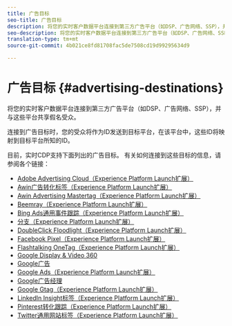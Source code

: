 ```yaml
---
title: 广告目标
seo-title: 广告目标
description: 将您的实时客户数据平台连接到第三方广告平台（如DSP、广告网络、SSP），并与这些平台共享假名受众。
seo-description: 将您的实时客户数据平台连接到第三方广告平台（如DSP、广告网络、SSP），并与这些平台共享假名受众。
translation-type: tm+mt
source-git-commit: 4b021ce8fd81708fac5de7508cd19d99295634d9

---
```



# 广告目标 {#advertising-destinations}

将您的实时客户数据平台连接到第三方广告平台（如DSP、广告网络、SSP），并与这些平台共享假名受众。

连接到广告目标时，您的受众将作为ID发送到目标平台，在该平台中，这些ID将映射到目标平台所知的ID。

目前，实时CDP支持下面列出的广告目标。 有关如何连接到这些目标的信息，请参阅各个链接：

* [Adobe Advertising Cloud（Experience Platform Launch扩展）](/help/rtcdp/destinations/adobe-advertising-cloud-extension.md)
* [Awin广告转化标签（Experience Platform Launch扩展）](/help/rtcdp/destinations/awin-conversiontag-extension.md)
* [Awin Advertising Mastertag（Experience Platform Launch扩展）](/help/rtcdp/destinations/awin-mastertag-extension.md)
* [Beemray（Experience Platform Launch扩展）](beemray-extension.md)
* [Bing Ads通用事件跟踪（Experience Platform Launch扩展）](/help/rtcdp/destinations/bing-ads-extension.md)
* [分支（Experience Platform Launch扩展）](/help/rtcdp/destinations/branch-extension.md)
* [DoubleClick Floodlight（Experience Platform Launch扩展）](/help/rtcdp/destinations/doubleclick-floodlight-extension.md)
* [Facebook Pixel（Experience Platform Launch扩展）](/help/rtcdp/destinations/facebook-pixel-extension.md)
* [Flashtalking OneTag（Experience Platform Launch扩展）](/help/rtcdp/destinations/flashtalking-extension.md)
* [Google Display &amp; Video 360](/help/rtcdp/destinations/google-dv360-destination.md)
* [Google广告](/help/rtcdp/destinations/google-ads-destination.md)
* [Google Ads（Experience Platform Launch扩展）](/help/rtcdp/destinations/google-ads-extension.md)
* [Google广告经理](/help/rtcdp/destinations/google-ad-manager-destination.md)
* [Google Gtag（Experience Platform Launch扩展）](/help/rtcdp/destinations/gtag-advertising-extension.md)
* [LinkedIn Insight标签（Experience Platform Launch扩展）](linkedin-extension.md)
* [Pinterest转化跟踪（Experience Platform Launch扩展）](pinterest-extension.md)
* [Twitter通用网站标签（Experience Platform Launch扩展）](twitter-uwt-extension.md)

